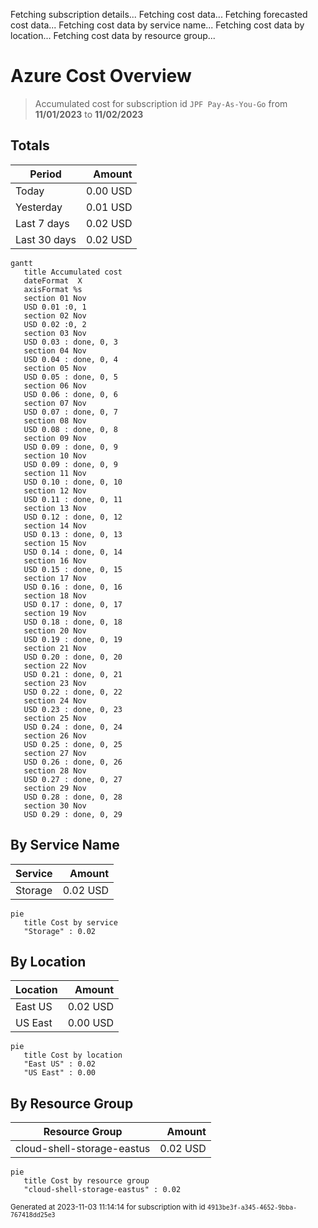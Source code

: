 Fetching subscription details...
Fetching cost data...
Fetching forecasted cost data...
Fetching cost data by service name...
Fetching cost data by location...
Fetching cost data by resource group...
# Azure Cost Overview

> Accumulated cost for subscription id `JPF Pay-As-You-Go` from **11/01/2023** to **11/02/2023**

## Totals

|Period|Amount|
|---|---:|
|Today|0.00 USD|
|Yesterday|0.01 USD|
|Last 7 days|0.02 USD|
|Last 30 days|0.02 USD|

```mermaid
gantt
   title Accumulated cost
   dateFormat  X
   axisFormat %s
   section 01 Nov
   USD 0.01 :0, 1
   section 02 Nov
   USD 0.02 :0, 2
   section 03 Nov
   USD 0.03 : done, 0, 3
   section 04 Nov
   USD 0.04 : done, 0, 4
   section 05 Nov
   USD 0.05 : done, 0, 5
   section 06 Nov
   USD 0.06 : done, 0, 6
   section 07 Nov
   USD 0.07 : done, 0, 7
   section 08 Nov
   USD 0.08 : done, 0, 8
   section 09 Nov
   USD 0.09 : done, 0, 9
   section 10 Nov
   USD 0.09 : done, 0, 9
   section 11 Nov
   USD 0.10 : done, 0, 10
   section 12 Nov
   USD 0.11 : done, 0, 11
   section 13 Nov
   USD 0.12 : done, 0, 12
   section 14 Nov
   USD 0.13 : done, 0, 13
   section 15 Nov
   USD 0.14 : done, 0, 14
   section 16 Nov
   USD 0.15 : done, 0, 15
   section 17 Nov
   USD 0.16 : done, 0, 16
   section 18 Nov
   USD 0.17 : done, 0, 17
   section 19 Nov
   USD 0.18 : done, 0, 18
   section 20 Nov
   USD 0.19 : done, 0, 19
   section 21 Nov
   USD 0.20 : done, 0, 20
   section 22 Nov
   USD 0.21 : done, 0, 21
   section 23 Nov
   USD 0.22 : done, 0, 22
   section 24 Nov
   USD 0.23 : done, 0, 23
   section 25 Nov
   USD 0.24 : done, 0, 24
   section 26 Nov
   USD 0.25 : done, 0, 25
   section 27 Nov
   USD 0.26 : done, 0, 26
   section 28 Nov
   USD 0.27 : done, 0, 27
   section 29 Nov
   USD 0.28 : done, 0, 28
   section 30 Nov
   USD 0.29 : done, 0, 29
```

## By Service Name

|Service|Amount|
|---|---:|
|Storage|0.02 USD|

```mermaid
pie
   title Cost by service
   "Storage" : 0.02
```

## By Location

|Location|Amount|
|---|---:|
|East US|0.02 USD|
|US East|0.00 USD|

```mermaid
pie
   title Cost by location
   "East US" : 0.02
   "US East" : 0.00
```

## By Resource Group

|Resource Group|Amount|
|---|---:|
|cloud-shell-storage-eastus|0.02 USD|

```mermaid
pie
   title Cost by resource group
   "cloud-shell-storage-eastus" : 0.02
```

<sup>Generated at 2023-11-03 11:14:14 for subscription with id `4913be3f-a345-4652-9bba-767418dd25e3`</sup>
